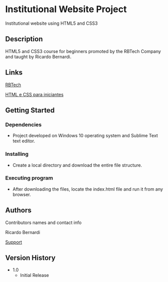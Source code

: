 # Institutional Website Project
Institutional website using HTML5 and CSS3



## Description
HTML5 and CSS3 course for beginners promoted by the RBTech Company and taught by Ricardo Bernardi.



## Links
[RBTech](http://rbtech.info/ "RBTech")

[HTML e CSS para iniciantes](http://dev.rbtech.info/curso-html-css-iniciantes-aula-1/ "HTML e CSS para iniciantes")



## Getting Started

### Dependencies
* Project developed on Windows 10 operating system and Sublime Text text editor.



### Installing
* Create a local directory and download the entire file structure.



### Executing program
* After downloading the files, locate the index.html file and run it from any browser.



## Authors
Contributors names and contact info

Ricardo Bernardi

[Support](http://rbtech.info/contato/ "Support")



## Version History
* 1.0
    * Initial Release
